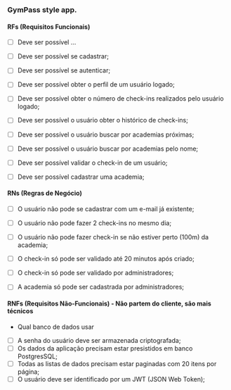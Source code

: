 ### GymPass style app.



#### RFs (Requisitos Funcionais)

- [ ] Deve ser possível ...
- [ ] Deve ser possível se cadastrar;
- [ ] Deve ser possível se autenticar;
- [ ] Deve ser possível obter o perfil de um usuário logado;
- [ ] Deve ser possível obter o número de check-ins realizados pelo usuário logado;
- [ ] Deve ser possível o usuário obter o histórico de check-ins;
- [ ] Deve ser possível o usuário buscar por academias próximas;
- [ ] Deve ser possível o usuário buscar por academias pelo nome;
- [ ] Deve ser possível validar o check-in de um usuário;
- [ ] Deve ser possível cadastrar uma academia;





#### RNs (Regras de Negócio)

- [ ] O usuário não pode se cadastrar com um e-mail já existente;
- [ ] O usuário não pode fazer 2 check-ins no mesmo dia;
- [ ] O usuário não pode fazer check-in se não estiver perto (100m) da academia;
- [ ] O check-in só pode ser validado até 20 minutos após criado;
- [ ] O check-in só pode ser validado por administradores;
- [ ] A academia só pode ser cadastrada por administradores;



#### RNFs (Requisitos Não-Funcionais) - Não partem do cliente, são mais técnicos 
  - Qual banco de dados usar
  - [ ] A senha do usuário deve ser armazenada criptografada;
  - [ ] Os dados da aplicação precisam estar presistidos em banco PostgresSQL;
  - [ ] Todas as listas de dados precisam estar paginadas com 20 itens por página;
  - [ ] O usuário deve ser identificado por um JWT (JSON Web Token);
